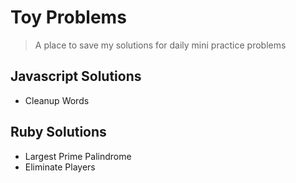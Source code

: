 # Toy Problems
> A place to save my solutions for daily mini practice problems

## Javascript Solutions
  - Cleanup Words


## Ruby Solutions
  - Largest Prime Palindrome
  - Eliminate Players

